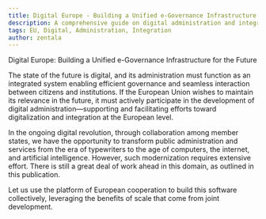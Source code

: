 ```yaml
---
title: Digital Europe - Building a Unified e-Governance Infrastructure
description: A comprehensive guide on digital administration and integration in the European Union.
tags: EU, Digital, Administration, Integration
author: zentala
---
```


Digital Europe: Building a Unified e-Governance Infrastructure for the Future

The state of the future is digital, and its administration must function as an integrated system enabling efficient governance and seamless interaction between citizens and institutions. If the European Union wishes to maintain its relevance in the future, it must actively participate in the development of digital administration—supporting and facilitating efforts toward digitalization and integration at the European level.

In the ongoing digital revolution, through collaboration among member states, we have the opportunity to transform public administration and services from the era of typewriters to the age of computers, the internet, and artificial intelligence. However, such modernization requires extensive effort. There is still a great deal of work ahead in this domain, as outlined in this publication.

Let us use the platform of European cooperation to build this software collectively, leveraging the benefits of scale that come from joint development.
